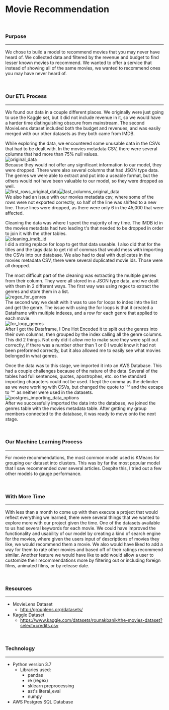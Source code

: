 # Movie Recommendation
<br />

### Purpose
_____________________________________
We chose to build a model to recommend movies that you may never have heard of. We collected data and filtered by the revenue and budget to find lesser known movies to recommend. We wanted to offer a service that instead of showing all of the same movies, we wanted to recommend ones you may have never heard of. 

<br />

### Our ETL Process
_____________________________________
We found our data in a couple different places. We originally were just going to use the Kaggle set, but it did not include revenue in it, so we would have a harder time distinguishing obscure from mainstream. The second MovieLens dataset included both the budget and revenues, and was easily merged with our other datasets as they both came from IMDB.

While exploring the data, we encountered some unusable data in the CSVs that had to be dealt with. In the movies metadata CSV, there were several columns that had more than 75% null values. <br /> ![original_data](https://user-images.githubusercontent.com/116474586/232959853-ec4e6d22-6f7e-427d-a854-1985228c65d2.png) <br />
Because they would not offer any significant information to our model, they were dropped. There were also several columns that had JSON type data. The genres we were able to extract and put into a useable format, but the others would not have been valuable to our model, so they were dropped as well. <br /> ![first_rows_original_data](https://user-images.githubusercontent.com/116474586/232959941-6165d2e2-1b4c-489d-b8e9-d68049de54d2.png)![last_columns_original_data](https://user-images.githubusercontent.com/116474586/232959963-6a091029-4e29-4283-a624-7149c366c586.png)
<br />
We also had an issue with our movies metadata csv, where some of the rows were not exported correctly, so half of the line was shifted to a new line. Those lines were dropped, as there were only 6 in the 45,000 that were affected.

Cleaning the data was where I spent the majority of my time. The IMDB id in the movies metadata had two leading t's that needed to be dropped in order to join it with the other tables. <br /> ![cleaning_imdb_id](https://user-images.githubusercontent.com/116474586/232960059-4f4b65ba-12b4-4a98-920e-eac4f6c978d2.png) <br />
I did a string replace for loop to get that data useable. I also did that for the titles and the tags data to get rid of commas that would mess with importing the CSVs into our database. We also had to deal with duplicates in the movies metadata CSV, there were several duplicated movie ids. Those were all dropped. 

The most difficult part of the cleaning was extracting the multiple genres from their column. They were all stored in a JSON type data, and we dealt with them in 2 different ways. The first way was using regex to extract the genres and store them in a list. <br /> ![regex_for_genres](https://user-images.githubusercontent.com/116474586/232960139-fc95f4e0-c1db-41ca-a88d-e5bb6ee2d7dc.png) <br />
 The second way we dealt with it was to use for loops to index into the list and get the genre. The issue with using the for loops is that it created a Dataframe with multiple indexes, and a row for each genre that applied to each movie. <br /> ![for_loop_genres](https://user-images.githubusercontent.com/116474586/232960189-cb3bc365-2f6c-41e4-aad3-02d0b2b84567.png) <br />
After I got the Dataframe, I One Hot Encoded it to split out the genres into their own columns, then grouped by the index calling all the genre columns. This did 2 things. Not only did it allow me to make sure they were split out correctly, if there was a number other than 1 or 0 I would know it had not been preformed correctly, but it also allowed me to easily see what movies belonged in what genres. 

Once the data was to this stage, we imported it into an AWS Database. This had a couple challenges because of the nature of the data. Several of the tables had full sentences, quotes, apostrophes, etc. so the standard importing characters could not be used. I kept the comma as the delimiter as we were working with CSVs, but changed the quote to '^' and the escape to '*' as neither were used in the datasets. <br /> ![postgres_importing_data_options](https://user-images.githubusercontent.com/116474586/232960363-74a09d50-0efe-4eb9-9093-119b0119989d.png) <br />
After we successfully imported the data into the database, we joined the genres table with the movies metadata table. After getting my group members connected to the database, it was ready to move onto the next stage.

<br />

### Our Machine Learning Process
_____________________________________
For movie recommendations, the most common model used is KMeans for grouping our dataset into clusters. This was by far the most popular model that I saw recommended over several articles. Despite this, I tried out a few other models to gauge performance.  

<br />

### With More Time
_____________________________________
With less than a month to come up with then execute a project that would reflect everything we learned, there were several things that we wanted to explore more with our project given the time. One of the datasets available to us had several keywords for each movie. We could have improved the functionality and usability of our model by creating a kind of search engine for the movies, where given the users input of descriptions of movies they like, we would recommend them a movie. We also would have liked to add a way for them to rate other movies and based off of their ratings recommend similar. Another feature we would have like to add would allow a user to customize their recommendations more by filtering out or including foreign films, animated films, or by release date.

<br />

### Resources
_____________________________________
- MovieLens Dataset
    - http://grouplens.org/datasets/
- Kaggle Dataset
    - https://www.kaggle.com/datasets/rounakbanik/the-movies-dataset?select=credits.csv

<br />

### Technology
_____________________________________
- Python version 3.7
    - Libraries used:
        - pandas
        - re (regex)
        - sklearn preprocessing
        - ast's literal_eval
        - numpy
- AWS Postgres SQL Database
